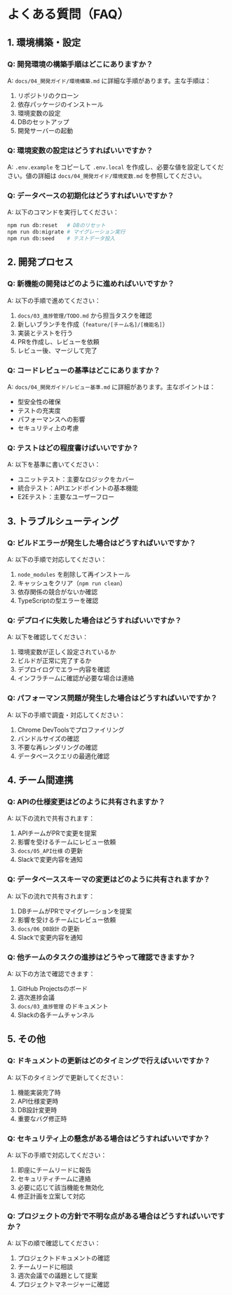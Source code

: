 # よくある質問（FAQ）

## 1. 環境構築・設定

### Q: 開発環境の構築手順はどこにありますか？
A: `docs/04_開発ガイド/環境構築.md` に詳細な手順があります。主な手順は：
1. リポジトリのクローン
2. 依存パッケージのインストール
3. 環境変数の設定
4. DBのセットアップ
5. 開発サーバーの起動

### Q: 環境変数の設定はどうすればいいですか？
A: `.env.example` をコピーして `.env.local` を作成し、必要な値を設定してください。値の詳細は `docs/04_開発ガイド/環境変数.md` を参照してください。

### Q: データベースの初期化はどうすればいいですか？
A: 以下のコマンドを実行してください：
```bash
npm run db:reset   # DBのリセット
npm run db:migrate # マイグレーション実行
npm run db:seed    # テストデータ投入
```

## 2. 開発プロセス

### Q: 新機能の開発はどのように進めればいいですか？
A: 以下の手順で進めてください：
1. `docs/03_進捗管理/TODO.md` から担当タスクを確認
2. 新しいブランチを作成（`feature/[チーム名]/[機能名]`）
3. 実装とテストを行う
4. PRを作成し、レビューを依頼
5. レビュー後、マージして完了

### Q: コードレビューの基準はどこにありますか？
A: `docs/04_開発ガイド/レビュー基準.md` に詳細があります。主なポイントは：
- 型安全性の確保
- テストの充実度
- パフォーマンスへの影響
- セキュリティ上の考慮

### Q: テストはどの程度書けばいいですか？
A: 以下を基準に書いてください：
- ユニットテスト：主要なロジックをカバー
- 統合テスト：APIエンドポイントの基本機能
- E2Eテスト：主要なユーザーフロー

## 3. トラブルシューティング

### Q: ビルドエラーが発生した場合はどうすればいいですか？
A: 以下の手順で対応してください：
1. `node_modules` を削除して再インストール
2. キャッシュをクリア（`npm run clean`）
3. 依存関係の競合がないか確認
4. TypeScriptの型エラーを確認

### Q: デプロイに失敗した場合はどうすればいいですか？
A: 以下を確認してください：
1. 環境変数が正しく設定されているか
2. ビルドが正常に完了するか
3. デプロイログでエラー内容を確認
4. インフラチームに確認が必要な場合は連絡

### Q: パフォーマンス問題が発生した場合はどうすればいいですか？
A: 以下の手順で調査・対応してください：
1. Chrome DevToolsでプロファイリング
2. バンドルサイズの確認
3. 不要な再レンダリングの確認
4. データベースクエリの最適化確認

## 4. チーム間連携

### Q: APIの仕様変更はどのように共有されますか？
A: 以下の流れで共有されます：
1. APIチームがPRで変更を提案
2. 影響を受けるチームにレビュー依頼
3. `docs/05_API仕様` の更新
4. Slackで変更内容を通知

### Q: データベーススキーマの変更はどのように共有されますか？
A: 以下の流れで共有されます：
1. DBチームがPRでマイグレーションを提案
2. 影響を受けるチームにレビュー依頼
3. `docs/06_DB設計` の更新
4. Slackで変更内容を通知

### Q: 他チームのタスクの進捗はどうやって確認できますか？
A: 以下の方法で確認できます：
1. GitHub Projectsのボード
2. 週次進捗会議
3. `docs/03_進捗管理` のドキュメント
4. Slackの各チームチャンネル

## 5. その他

### Q: ドキュメントの更新はどのタイミングで行えばいいですか？
A: 以下のタイミングで更新してください：
1. 機能実装完了時
2. API仕様変更時
3. DB設計変更時
4. 重要なバグ修正時

### Q: セキュリティ上の懸念がある場合はどうすればいいですか？
A: 以下の手順で対応してください：
1. 即座にチームリードに報告
2. セキュリティチームに連絡
3. 必要に応じて該当機能を無効化
4. 修正計画を立案して対応

### Q: プロジェクトの方針で不明な点がある場合はどうすればいいですか？
A: 以下の順で確認してください：
1. プロジェクトドキュメントの確認
2. チームリードに相談
3. 週次会議での議題として提案
4. プロジェクトマネージャーに確認 